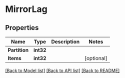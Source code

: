 # MirrorLag

## Properties

Name | Type | Description | Notes
------------ | ------------- | ------------- | -------------
**Partition** | **int32** |  | 
**Items** | **int32** |  | [optional] 

[[Back to Model list]](../README.md#documentation-for-models) [[Back to API list]](../README.md#documentation-for-api-endpoints) [[Back to README]](../README.md)


